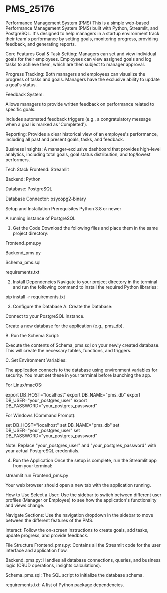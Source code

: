 # PMS_25176
Performance Management System (PMS)
This is a simple web-based Performance Management System (PMS) built with Python, Streamlit, and PostgreSQL. It's designed to help managers in a startup environment track their team's performance by setting goals, monitoring progress, providing feedback, and generating reports.

Core Features
Goal & Task Setting: Managers can set and view individual goals for their employees. Employees can view assigned goals and log tasks to achieve them, which are then subject to manager approval.

Progress Tracking: Both managers and employees can visualize the progress of tasks and goals. Managers have the exclusive ability to update a goal's status.

Feedback System:

Allows managers to provide written feedback on performance related to specific goals.

Includes automated feedback triggers (e.g., a congratulatory message when a goal is marked as 'Completed').

Reporting: Provides a clear historical view of an employee's performance, including all past and present goals, tasks, and feedback.

Business Insights: A manager-exclusive dashboard that provides high-level analytics, including total goals, goal status distribution, and top/lowest performers.

Tech Stack
Frontend: Streamlit

Backend: Python

Database: PostgreSQL

Database Connector: psycopg2-binary

Setup and Installation
Prerequisites
Python 3.8 or newer

A running instance of PostgreSQL

1. Get the Code
Download the following files and place them in the same project directory:

Frontend_pms.py

Backend_pms.py

Schema_pms.sql

requirements.txt

2. Install Dependencies
Navigate to your project directory in the terminal and run the following command to install the required Python libraries:

pip install -r requirements.txt

3. Configure the Database
A. Create the Database:

Connect to your PostgreSQL instance.

Create a new database for the application (e.g., pms_db).

B. Run the Schema Script:

Execute the contents of Schema_pms.sql on your newly created database. This will create the necessary tables, functions, and triggers.

C. Set Environment Variables:

The application connects to the database using environment variables for security. You must set these in your terminal before launching the app.

For Linux/macOS:

export DB_HOST="localhost"
export DB_NAME="pms_db"
export DB_USER="your_postgres_user"
export DB_PASSWORD="your_postgres_password"

For Windows (Command Prompt):

set DB_HOST="localhost"
set DB_NAME="pms_db"
set DB_USER="your_postgres_user"
set DB_PASSWORD="your_postgres_password"

Note: Replace "your_postgres_user" and "your_postgres_password" with your actual PostgreSQL credentials.

4. Run the Application
Once the setup is complete, run the Streamlit app from your terminal:

streamlit run Frontend_pms.py

Your web browser should open a new tab with the application running.

How to Use
Select a User: Use the sidebar to switch between different user profiles (Manager or Employee) to see how the application's functionality and views change.

Navigate Sections: Use the navigation dropdown in the sidebar to move between the different features of the PMS.

Interact: Follow the on-screen instructions to create goals, add tasks, update progress, and provide feedback.

File Structure
Frontend_pms.py: Contains all the Streamlit code for the user interface and application flow.

Backend_pms.py: Handles all database connections, queries, and business logic (CRUD operations, insights calculations).

Schema_pms.sql: The SQL script to initialize the database schema.

requirements.txt: A list of Python package dependencies.
